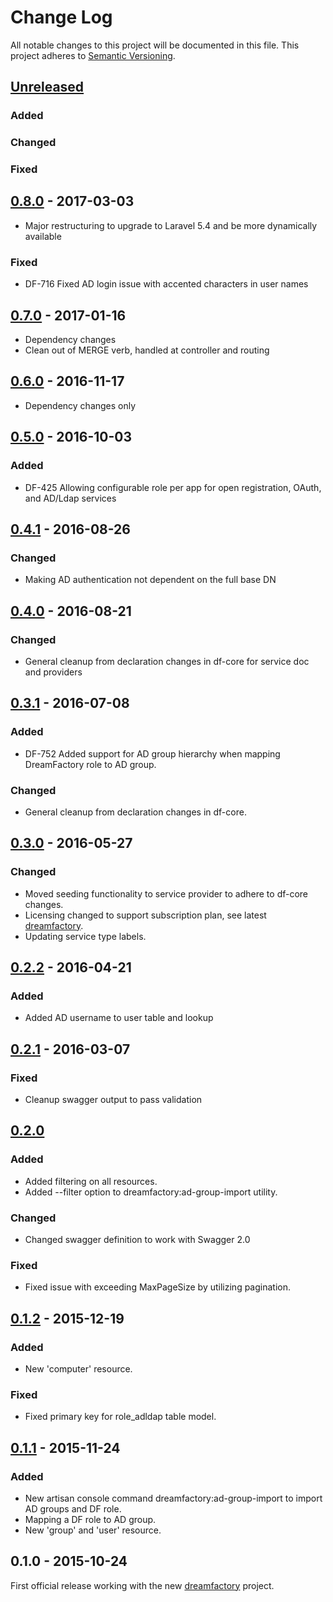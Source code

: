 # Change Log
All notable changes to this project will be documented in this file.
This project adheres to [Semantic Versioning](http://semver.org/).

## [Unreleased]
### Added
### Changed
### Fixed

## [0.8.0] - 2017-03-03
- Major restructuring to upgrade to Laravel 5.4 and be more dynamically available

### Fixed
- DF-716 Fixed AD login issue with accented characters in user names

## [0.7.0] - 2017-01-16
- Dependency changes
- Clean out of MERGE verb, handled at controller and routing

## [0.6.0] - 2016-11-17
- Dependency changes only

## [0.5.0] - 2016-10-03
### Added
- DF-425 Allowing configurable role per app for open registration, OAuth, and AD/Ldap services

## [0.4.1] - 2016-08-26
### Changed
- Making AD authentication not dependent on the full base DN

## [0.4.0] - 2016-08-21
### Changed
- General cleanup from declaration changes in df-core for service doc and providers

## [0.3.1] - 2016-07-08
### Added
- DF-752 Added support for AD group hierarchy when mapping DreamFactory role to AD group.

### Changed
- General cleanup from declaration changes in df-core.

## [0.3.0] - 2016-05-27
### Changed
- Moved seeding functionality to service provider to adhere to df-core changes.
- Licensing changed to support subscription plan, see latest [dreamfactory](https://github.com/dreamfactorysoftware/dreamfactory).
- Updating service type labels.

## [0.2.2] - 2016-04-21
### Added
- Added AD username to user table and lookup

## [0.2.1] - 2016-03-07
### Fixed
- Cleanup swagger output to pass validation

## [0.2.0]
### Added
- Added filtering on all resources.
- Added --filter option to dreamfactory:ad-group-import utility.

### Changed
- Changed swagger definition to work with Swagger 2.0

### Fixed
- Fixed issue with exceeding MaxPageSize by utilizing pagination.

## [0.1.2] - 2015-12-19
### Added
- New 'computer' resource.

### Fixed
- Fixed primary key for role_adldap table model.

## [0.1.1] - 2015-11-24
### Added
- New artisan console command dreamfactory:ad-group-import to import AD groups and DF role.
- Mapping a DF role to AD group.
- New 'group' and 'user' resource.

## 0.1.0 - 2015-10-24
First official release working with the new [dreamfactory](https://github.com/dreamfactorysoftware/dreamfactory) project.

[Unreleased]: https://github.com/dreamfactorysoftware/df-adldap/compare/0.8.0...HEAD
[0.8.0]: https://github.com/dreamfactorysoftware/df-adldap/compare/0.7.0...0.8.0
[0.7.0]: https://github.com/dreamfactorysoftware/df-adldap/compare/0.6.0...0.7.0
[0.6.0]: https://github.com/dreamfactorysoftware/df-adldap/compare/0.5.0...0.6.0
[0.5.0]: https://github.com/dreamfactorysoftware/df-adldap/compare/0.4.1...0.5.0
[0.4.1]: https://github.com/dreamfactorysoftware/df-adldap/compare/0.4.0...0.4.1
[0.4.0]: https://github.com/dreamfactorysoftware/df-adldap/compare/0.3.1...0.4.0
[0.3.1]: https://github.com/dreamfactorysoftware/df-adldap/compare/0.3.0...0.3.1
[0.3.0]: https://github.com/dreamfactorysoftware/df-adldap/compare/0.2.2...0.3.0
[0.2.2]: https://github.com/dreamfactorysoftware/df-adldap/compare/0.2.1...0.2.2
[0.2.1]: https://github.com/dreamfactorysoftware/df-adldap/compare/0.2.0...0.2.1
[0.2.0]: https://github.com/dreamfactorysoftware/df-adldap/compare/0.1.2...0.2.0
[0.1.2]: https://github.com/dreamfactorysoftware/df-adldap/compare/0.1.1...0.1.2
[0.1.1]: https://github.com/dreamfactorysoftware/df-adldap/compare/0.1.0...0.1.1
